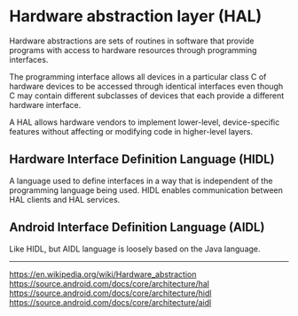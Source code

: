 # Hardware abstraction layer (HAL)
Hardware abstractions are sets of routines in software that provide programs with access to hardware resources through programming interfaces.

The programming interface allows all devices in a particular class C of hardware devices to be accessed through identical interfaces even though C may contain different subclasses of devices that each provide a different hardware interface.

A HAL allows hardware vendors to implement lower-level, device-specific features without affecting or modifying code in higher-level layers.

## Hardware Interface Definition Language (HIDL)
A language used to define interfaces in a way that is independent of the programming language being used. HIDL enables communication between HAL clients and HAL services.

## Android Interface Definition Language (AIDL)
Like HIDL, but AIDL language is loosely based on the Java language.

---
https://en.wikipedia.org/wiki/Hardware_abstraction
https://source.android.com/docs/core/architecture/hal
https://source.android.com/docs/core/architecture/hidl
https://source.android.com/docs/core/architecture/aidl